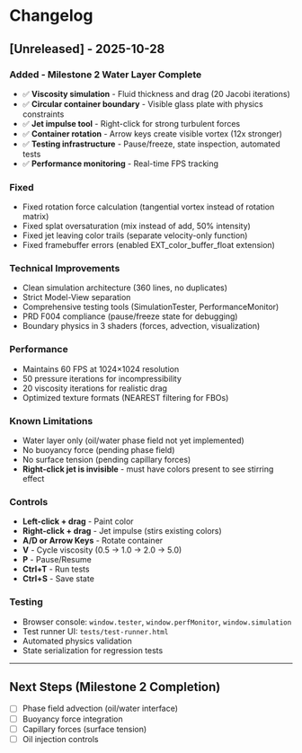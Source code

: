 # Changelog

## [Unreleased] - 2025-10-28

### Added - Milestone 2 Water Layer Complete
- ✅ **Viscosity simulation** - Fluid thickness and drag (20 Jacobi iterations)
- ✅ **Circular container boundary** - Visible glass plate with physics constraints
- ✅ **Jet impulse tool** - Right-click for strong turbulent forces
- ✅ **Container rotation** - Arrow keys create visible vortex (12x stronger)
- ✅ **Testing infrastructure** - Pause/freeze, state inspection, automated tests
- ✅ **Performance monitoring** - Real-time FPS tracking

### Fixed
- Fixed rotation force calculation (tangential vortex instead of rotation matrix)
- Fixed splat oversaturation (mix instead of add, 50% intensity)
- Fixed jet leaving color trails (separate velocity-only function)
- Fixed framebuffer errors (enabled EXT_color_buffer_float extension)

### Technical Improvements
- Clean simulation architecture (360 lines, no duplicates)
- Strict Model-View separation
- Comprehensive testing tools (SimulationTester, PerformanceMonitor)
- PRD F004 compliance (pause/freeze state for debugging)
- Boundary physics in 3 shaders (forces, advection, visualization)

### Performance
- Maintains 60 FPS at 1024×1024 resolution
- 50 pressure iterations for incompressibility
- 20 viscosity iterations for realistic drag
- Optimized texture formats (NEAREST filtering for FBOs)

### Known Limitations
- Water layer only (oil/water phase field not yet implemented)
- No buoyancy force (pending phase field)
- No surface tension (pending capillary forces)
- **Right-click jet is invisible** - must have colors present to see stirring effect

### Controls
- **Left-click + drag** - Paint color
- **Right-click + drag** - Jet impulse (stirs existing colors)
- **A/D or Arrow Keys** - Rotate container
- **V** - Cycle viscosity (0.5 → 1.0 → 2.0 → 5.0)
- **P** - Pause/Resume
- **Ctrl+T** - Run tests
- **Ctrl+S** - Save state

### Testing
- Browser console: `window.tester`, `window.perfMonitor`, `window.simulation`
- Test runner UI: `tests/test-runner.html`
- Automated physics validation
- State serialization for regression tests

---

## Next Steps (Milestone 2 Completion)
- [ ] Phase field advection (oil/water interface)
- [ ] Buoyancy force integration
- [ ] Capillary forces (surface tension)
- [ ] Oil injection controls
